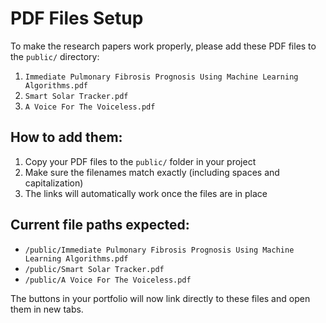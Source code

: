 # PDF Files Setup

To make the research papers work properly, please add these PDF files to the `public/` directory:

1. `Immediate Pulmonary Fibrosis Prognosis Using Machine Learning Algorithms.pdf`
2. `Smart Solar Tracker.pdf`
3. `A Voice For The Voiceless.pdf`

## How to add them:

1. Copy your PDF files to the `public/` folder in your project
2. Make sure the filenames match exactly (including spaces and capitalization)
3. The links will automatically work once the files are in place

## Current file paths expected:

- `/public/Immediate Pulmonary Fibrosis Prognosis Using Machine Learning Algorithms.pdf`
- `/public/Smart Solar Tracker.pdf`
- `/public/A Voice For The Voiceless.pdf`

The buttons in your portfolio will now link directly to these files and open them in new tabs.
